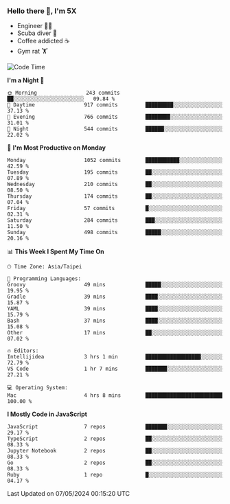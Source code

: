 ### Hello there 👋, I'm 5X

* Engineer 👨‍💻
* Scuba diver 🤿
* Coffee addicted ☕️
* Gym rat 🏋️

<!--START_SECTION:waka-->
![Code Time](http://img.shields.io/badge/Code%20Time-939%20hrs%2033%20mins-blue)

**I'm a Night 🦉** 

```text
🌞 Morning                243 commits         ██░░░░░░░░░░░░░░░░░░░░░░░   09.84 % 
🌆 Daytime                917 commits         █████████░░░░░░░░░░░░░░░░   37.13 % 
🌃 Evening                766 commits         ████████░░░░░░░░░░░░░░░░░   31.01 % 
🌙 Night                  544 commits         ██████░░░░░░░░░░░░░░░░░░░   22.02 % 
```
📅 **I'm Most Productive on Monday** 

```text
Monday                   1052 commits        ███████████░░░░░░░░░░░░░░   42.59 % 
Tuesday                  195 commits         ██░░░░░░░░░░░░░░░░░░░░░░░   07.89 % 
Wednesday                210 commits         ██░░░░░░░░░░░░░░░░░░░░░░░   08.50 % 
Thursday                 174 commits         ██░░░░░░░░░░░░░░░░░░░░░░░   07.04 % 
Friday                   57 commits          █░░░░░░░░░░░░░░░░░░░░░░░░   02.31 % 
Saturday                 284 commits         ███░░░░░░░░░░░░░░░░░░░░░░   11.50 % 
Sunday                   498 commits         █████░░░░░░░░░░░░░░░░░░░░   20.16 % 
```


📊 **This Week I Spent My Time On** 

```text
🕑︎ Time Zone: Asia/Taipei

💬 Programming Languages: 
Groovy                   49 mins             █████░░░░░░░░░░░░░░░░░░░░   19.95 % 
Gradle                   39 mins             ████░░░░░░░░░░░░░░░░░░░░░   15.87 % 
YAML                     39 mins             ████░░░░░░░░░░░░░░░░░░░░░   15.79 % 
Bash                     37 mins             ████░░░░░░░░░░░░░░░░░░░░░   15.08 % 
Other                    17 mins             ██░░░░░░░░░░░░░░░░░░░░░░░   07.02 % 

🔥 Editors: 
Intellijidea             3 hrs 1 min         ██████████████████░░░░░░░   72.79 % 
VS Code                  1 hr 7 mins         ███████░░░░░░░░░░░░░░░░░░   27.21 % 

💻 Operating System: 
Mac                      4 hrs 8 mins        █████████████████████████   100.00 % 
```

**I Mostly Code in JavaScript** 

```text
JavaScript               7 repos             ███████░░░░░░░░░░░░░░░░░░   29.17 % 
TypeScript               2 repos             ██░░░░░░░░░░░░░░░░░░░░░░░   08.33 % 
Jupyter Notebook         2 repos             ██░░░░░░░░░░░░░░░░░░░░░░░   08.33 % 
Go                       2 repos             ██░░░░░░░░░░░░░░░░░░░░░░░   08.33 % 
Ruby                     1 repo              █░░░░░░░░░░░░░░░░░░░░░░░░   04.17 % 
```




 Last Updated on 07/05/2024 00:15:20 UTC
<!--END_SECTION:waka-->
